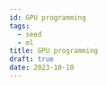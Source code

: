 ```yaml
---
id: GPU programming
tags:
  - seed
  - ml
title: GPU programming
draft: true
date: 2023-10-10
---
```

